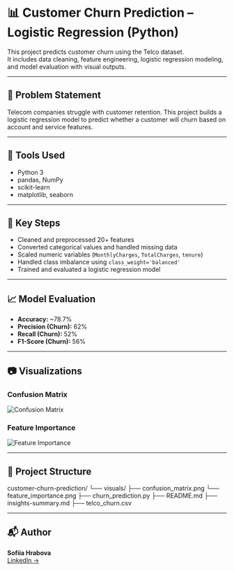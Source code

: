 # 📊 Customer Churn Prediction – Logistic Regression (Python)

This project predicts customer churn using the Telco dataset.  
It includes data cleaning, feature engineering, logistic regression modeling, and model evaluation with visual outputs.

---

## 🧠 Problem Statement

Telecom companies struggle with customer retention. This project builds a logistic regression model to predict whether a customer will churn based on account and service features.

---

## 🔧 Tools Used

- Python 3
- pandas, NumPy
- scikit-learn
- matplotlib, seaborn

---

## 🚀 Key Steps

- Cleaned and preprocessed 20+ features
- Converted categorical values and handled missing data
- Scaled numeric variables (`MonthlyCharges`, `TotalCharges`, `tenure`)
- Handled class imbalance using `class_weight='balanced'`
- Trained and evaluated a logistic regression model

---

## 📈 Model Evaluation

- **Accuracy:** ~78.7%
- **Precision (Churn):** 62%
- **Recall (Churn):** 52%
- **F1-Score (Churn):** 56%

---

## 📷 Visualizations

### Confusion Matrix  
![Confusion Matrix](visuals/improved_confusion_matrix.png)

### Feature Importance  
![Feature Importance](visuals/improved_feature_importance.png)

---

## 📁 Project Structure

customer-churn-prediction/
└── visuals/
├── confusion_matrix.png
└── feature_importance.png
├── churn_prediction.py
├── README.md
├── insights-summary.md
├── telco_churn.csv

---

## 📬 Author

**Sofiia Hrabova**  
[LinkedIn →](https://www.linkedin.com/in/sofiia-hrabova-1380a7338)